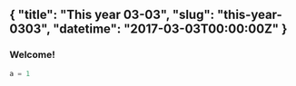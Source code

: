 {
  "title": "This year 03-03",
  "slug": "this-year-0303",
  "datetime": "2017-03-03T00:00:00Z"
}
---
### Welcome!

```elixir
a = 1
```
